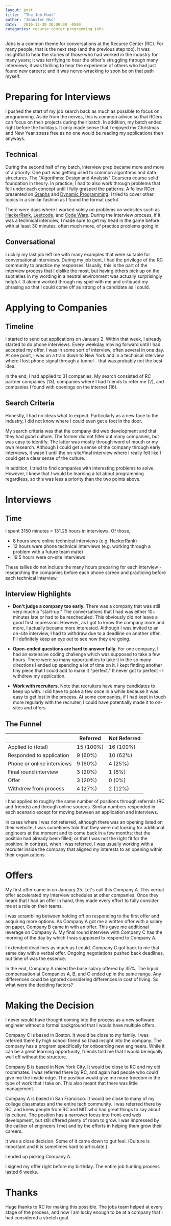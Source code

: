 ```yaml
---
layout: post
title:  "The Job Hunt"
author: "Jennifer Hsu"
date:   2016-12-30 20:00:00 -0500
categories: recurse_center programming jobs
---
```


Jobs is a common theme for conversations at the Recurse Center (RC). For many people, that is the next step (and the previous step too). It was insightful to hear the stories of those who had worked in the industry for many years; it was terrifying to hear the other's struggling through many interviews; it was thrilling to hear the experience of others who had just found new careers; and it was nerve-wracking to soon be on that path myself.

# Preparing for Interviews

I pushed the start of my job search back as much as possible to focus on programming. Aside from the nerves, this is common advice so that RCers can focus on their projects during their batch. In addition, my batch ended right before the holidays. It only made sense that I enjoyed my Christmas and New Year stress free as no one would be reading my applications then anyways.

## Technical

During the second half of my batch, interview prep became more and more of a priority. One part was getting used to common algorithms and data structures. The "Algorithms: Design and Analysis" Coursera course solid foundation in theory. In practice, I had to also work through problems that fell under each concept until I fully grasped the patterns. A fellow RCer presented on [Graphs](https://github.com/james727/Graph-workshop) and [Dynamic Programming](https://github.com/james727/Dynamic-Programming-Workshop). I tried to cover other topics in a similar fashion as I found the format useful.

There were days where I worked solely on problems on websites such as [HackerRank](https://www.hackerrank.com/), [Leetcode](https://leetcode.com/), and [Code Wars](https://www.codewars.com/). During the interview process, if it was a technical interview, I made sure to get my head in the game before with at least 30 minutes, often much more, of practice problems going in.

## Conversational
Luckily my last job left me with many examples that were suitable for conversational interviews. During my job hunt, I had the privilege of the RC community to practice my responses. Usually, this is the part of the interview process that I dislike the most, but having others pick up on the subtleties in my wording in a neutral environment was actually surprisingly helpful. 3 alumni worked through my spiel with me and critiqued my phrasing so that I could come off as strong of a candidate as I could.

# Applying to Companies

## Timeline

I started to send out applications on January 2. Within that week, I already started to do phone interviews. Every weekday moving forward until I had accepted my offer, I was in some sort of interview, often several in one day. At one point, I was on a train down to New York and in a technical interview where I lost phone signal through a tunnel - that was probably not the best idea.

In the end, I had applied to 31 companies. My search consisted of RC partner companies (13), companies where I had friends to refer me (2), and companies I found with openings on the internet (16).

## Search Criteria

Honestly, I had no ideas what to expect. Particularly as a new face to the industry, I did not know where I could even get a foot in the door.

My search criteria was that the company did web development and that they had good culture. The former did not filter out many companies, but was easy to identify. The latter was mostly through word of mouth or my own research. Although I could get a sense of the company through early interviews, it wasn't until the on-site/final interview where I really felt like I could get a clear sense of the culture.

In addition, I tried to find companies with interesting problems to solve. However, I knew that I would be learning a lot about programming regardless, so this was less a priority than the two points above.

# Interviews

## Time

I spent 3150 minutes = 131.25 hours in interviews. Of those,
- 8 hours were online technical interviews (e.g. HackerRank)
- 12 hours were phone technical interviews (e.g. working through a problem with a future team mate)
- 19.5 hours were on-site interviews

These tallies do not include the many hours preparing for each interview - researching the companies before each phone screen and practicing before each technical interview.

## Interview Highlights

- __Don't judge a company too early.__ There was a company that was still very much a "start-up." The conversations that I had was either 10+ minutes late or had to be rescheduled. This obviously did not leave a good first impression. However, as I got to know the company more and more, I actually became more interested. Although I was invited to an on-site interview, I had to withdraw due to a deadline on another offer. I'll definitely keep an eye out to see how they are going.

- __Open-ended questions are hard to answer fully.__ For one company, I had an extensive coding challenge which was supposed to take a few hours. There were so many opportunities to take it in the so many directions I ended up spending a lot of time on it. I kept finding another tiny piece that I could add to make it "perfect." It never got to perfect - I withdrew my application.

- __Work with recruiters.__ Note that recruiters have many candidates to keep up with. I did have to poke a few once in a while because it was easy to get lost in the process. At some companies, if I had kept in touch more regularly with the recruiter, I could have potentially made it to on-sites and offers.

## The Funnel
|                            | Referred | Not Referred |
|----------------------------|----------|--------------|
| Applied to (total)         | 15 (100%)| 16 (100%)    |
| Responded to application   | 9 (60%)  | 10 (62%)     |
| Phone or online interviews | 9 (60%)  | 4 (25%)      |
| Final round interview      | 3 (20%)  | 1 (6%)       |
| Offer                      | 3 (20%)  | 0 (0%)       |
| Withdrew from process      | 4 (27%)  | 2 (12%)      |

I had applied to roughly the same number of positions through referrals (RC and friends) and through online sources. Similar numbers responded in each scenario except for moving between an application and interviews.

In cases where I was not referred, although there was an opening listed on their website, I was sometimes told that they were not looking for additional engineers at the moment and to come back in a few months; that the position had already been filled; or that I was not the right fit for the position. In contrast, when I was referred, I was usually working with a recruiter inside the company that aligned my interests to an opening within their organizations.

# Offers

My first offer came in on January 25. Let's call this Company A. This verbal offer accelerated my interview schedules at other companies. Once they heard that I had an offer in hand, they made every effort to fully consider me at a role on their teams.

I was scrambling between holding off on responding to the first offer and acquiring more options. As Company A got me a written offer with a salary on paper, Company B came in with an offer. This gave me additional leverage on Company A. My final round interview with Company C has the morning of the day by which I was supposed to respond to Company A.

I extended deadlines as much as I could. Company C got back to me that same day with a verbal offer. Ongoing negotiations pushed back deadlines, but time of was the essence.

In the end, Company A raised the base salary offered by 35%. The liquid compensation at Companies A, B, and C ended up in the same range. Any differences could be ignored considering differences in cost of living. So what were the deciding factors?

# Making the Decision

I never would have thought coming into the process as a new software engineer without a formal background that I would have multiple offers.

Company C is based in Boston. It would be close to my family. I was referred there by high school friend so I had insight into the company. The company has a program specifically for onboarding new engineers. While it can be a great learning opportunity, friends told me that I would be equally well off without the structure.

Company B is based in New York City. It would be close to RC and my old roommates. I was referred there by RC, and again had people who could give me the inside edge. The position would give me more freedom in the type of work that I take on. This also meant that there was little management.

Company A is based in San Francisco. It would be close to many of my college classmates and the entire tech community. I was referred there by RC, and knew people from RC and MIT who had great things to say about its culture. The position has a narrower focus into front-end web development, but still offered plenty of room to grow. I was impressed by the caliber of engineers I met and by the efforts in helping them grow their careers.

It was a close decision. Some of it came down to gut feel. (Culture is important and it is sometimes hard to articulate.)

I ended up picking Company A.

I signed my offer right before my birthday. The entire job hunting process lasted 6 weeks.

# Thanks

Huge thanks to RC for making this possible. The jobs team helped at every stage of the process, and now I am lucky enough to be at a company that I had considered a stretch goal.
